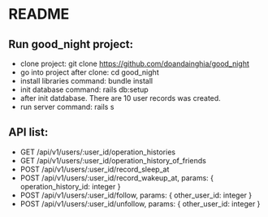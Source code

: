 # README

## Run good_night project:
- clone project: git clone https://github.com/doandainghia/good_night
- go into project after clone: cd good_night
- install libraries command: bundle install
- init database command: rails db:setup
- after init datdabase. There are 10 user records was created.
- run server command: rails s

## API list:
- GET /api/v1/users/:user_id/operation_histories
- GET /api/v1/users/:user_id/operation_history_of_friends
- POST /api/v1/users/:user_id/record_sleep_at
- POST /api/v1/users/:user_id/record_wakeup_at, params: { operation_history_id: integer }
- POST /api/v1/users/:user_id/follow, params: { other_user_id: integer }
- POST /api/v1/users/:user_id/unfollow, params: { other_user_id: integer }
